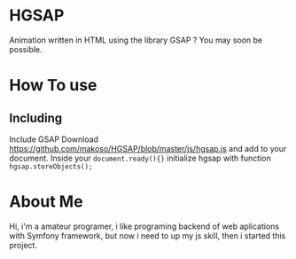 # HGSAP
Animation written in HTML using the library GSAP ? You may soon be possible.
# How To use
## Including
  Include GSAP
  Download https://github.com/makoso/HGSAP/blob/master/js/hgsap.js
  and add to your document.
  Inside your ```document.ready(){}``` initialize hgsap with function ```hgsap.storeObjects();```
# About Me
Hi, i'm a amateur programer, i like programing backend of web aplications with Symfony framework, but now i need to up my js skill, then i started this project.

